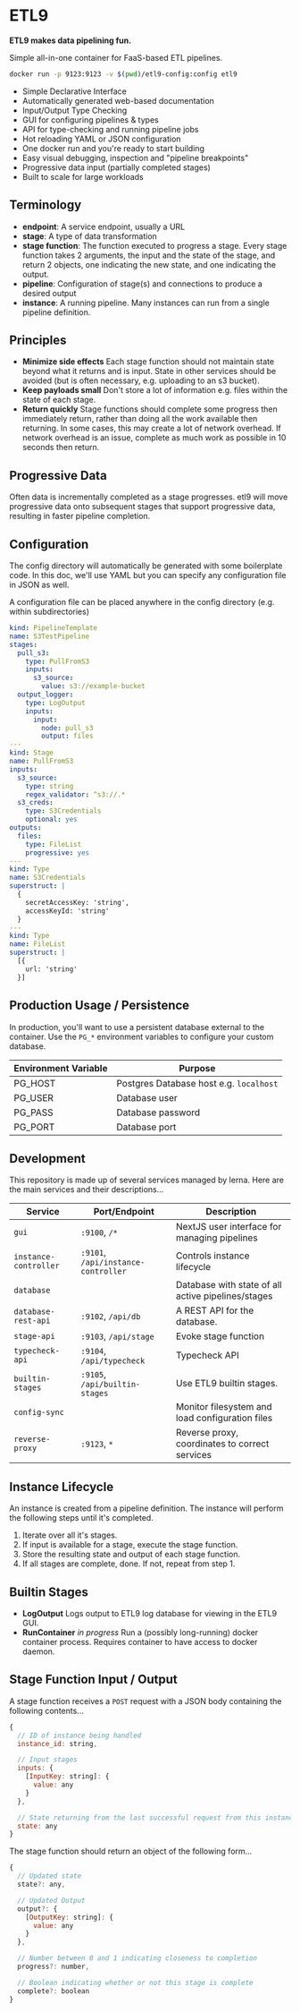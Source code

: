 # ETL9

**ETL9 makes data pipelining fun.**

Simple all-in-one container for FaaS-based ETL pipelines.

```bash
docker run -p 9123:9123 -v $(pwd)/etl9-config:config etl9
```

- Simple Declarative Interface
- Automatically generated web-based documentation
- Input/Output Type Checking
- GUI for configuring pipelines & types
- API for type-checking and running pipeline jobs
- Hot reloading YAML or JSON configuration
- One docker run and you're ready to start building
- Easy visual debugging, inspection and "pipeline breakpoints"
- Progressive data input (partially completed stages)
- Built to scale for large workloads

## Terminology

- **endpoint**: A service endpoint, usually a URL
- **stage**: A type of data transformation
- **stage function**: The function executed to progress a stage. Every stage function takes 2 arguments, the input and the state of the stage, and return 2 objects, one indicating the new state, and one indicating the output.
- **pipeline**: Configuration of stage(s) and connections to produce a desired output
- **instance**: A running pipeline. Many instances can run from a single pipeline definition.

## Principles

- **Minimize side effects** Each stage function should not maintain state beyond what it returns and is input. State in other services should be avoided (but is often necessary, e.g. uploading to an s3 bucket).
- **Keep payloads small** Don't store a lot of information e.g. files within the state of each stage.
- **Return quickly** Stage functions should complete some progress then immediately return, rather than doing all the work available then returning. In some cases, this may create a lot of network overhead. If network overhead is an issue, complete as much work as possible in 10 seconds then return.

## Progressive Data

Often data is incrementally completed as a stage progresses. etl9 will move progressive data onto subsequent stages that support progressive data, resulting in faster pipeline completion.

## Configuration

The config directory will automatically be generated with some boilerplate code. In this doc, we'll use YAML but you can specify any configuration file in JSON as well.

A configuration file can be placed anywhere in the config directory (e.g. within subdirectories)

```yaml
kind: PipelineTemplate
name: S3TestPipeline
stages:
  pull_s3:
    type: PullFromS3
    inputs:
      s3_source:
        value: s3://example-bucket
  output_logger:
    type: LogOutput
    inputs:
      input:
        node: pull_s3
        output: files
---
kind: Stage
name: PullFromS3
inputs:
  s3_source:
    type: string
    regex_validator: ^s3://.*
  s3_creds:
    type: S3Credentials
    optional: yes
outputs:
  files:
    type: FileList
    progressive: yes
---
kind: Type
name: S3Credentials
superstruct: |
  {
    secretAccessKey: 'string',
    accessKeyId: 'string'
  }
---
kind: Type
name: FileList
superstruct: |
  [{
    url: 'string'
  }]
```

## Production Usage / Persistence

In production, you'll want to use a persistent database external to the container. Use the `PG_*` environment variables to configure your custom database.

| Environment Variable | Purpose                                 |
| -------------------- | --------------------------------------- |
| PG_HOST              | Postgres Database host e.g. `localhost` |
| PG_USER              | Database user                           |
| PG_PASS              | Database password                       |
| PG_PORT              | Database port                           |

## Development

This repository is made up of several services managed by lerna. Here are the main services and their descriptions...

| Service               | Port/Endpoint                       | Description                                        |
| --------------------- | ----------------------------------- | -------------------------------------------------- |
| `gui`                 | `:9100`, `/*`                       | NextJS user interface for managing pipelines       |
| `instance-controller` | `:9101`, `/api/instance-controller` | Controls instance lifecycle                        |
| `database`            |                                     | Database with state of all active pipelines/stages |
| `database-rest-api`   | `:9102`, `/api/db`                  | A REST API for the database.                       |
| `stage-api`           | `:9103`, `/api/stage`               | Evoke stage function                               |
| `typecheck-api`       | `:9104`, `/api/typecheck`           | Typecheck API                                      |
| `builtin-stages`      | `:9105`, `/api/builtin-stages`      | Use ETL9 builtin stages.                           |
| `config-sync`         |                                     | Monitor filesystem and load configuration files    |
| `reverse-proxy`       | `:9123`, `*`                        | Reverse proxy, coordinates to correct services     |

## Instance Lifecycle

An instance is created from a pipeline definition. The instance will perform the
following steps until it's completed.

1. Iterate over all it's stages.
2. If input is available for a stage, execute the stage function.
3. Store the resulting state and output of each stage function.
4. If all stages are complete, done. If not, repeat from step 1.

## Builtin Stages

- **LogOutput** Logs output to ETL9 log database for viewing in the ETL9 GUI.
- **RunContainer** _in progress_ Run a (possibly long-running) docker container process. Requires container to have access to docker daemon.

## Stage Function Input / Output

A stage function receives a `POST` request with a JSON body containing the following contents...

```javascript
{
  // ID of instance being handled
  instance_id: string,

  // Input stages
  inputs: {
    [InputKey: string]: {
      value: any
    }
  },

  // State returning from the last successful request from this instance
  state: any
}
```

The stage function should return an object of the following form...

```javascript
{
  // Updated state
  state?: any,

  // Updated Output
  output?: {
    [OutputKey: string]: {
      value: any
    }
  },

  // Number between 0 and 1 indicating closeness to completion
  progress?: number,

  // Boolean indicating whether or not this stage is complete
  complete?: boolean
}
```
